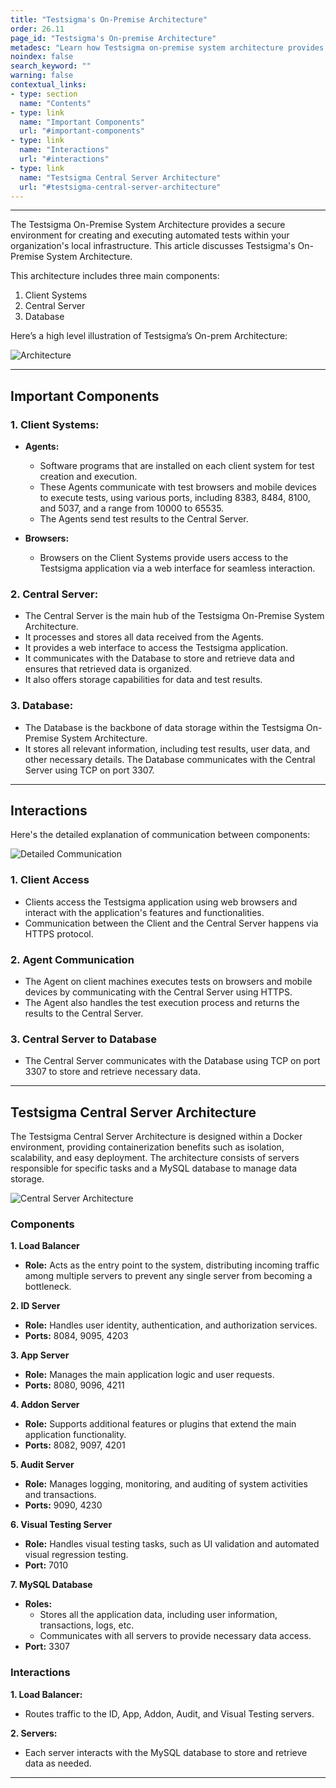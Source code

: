 ```yaml
---
title: "Testsigma's On-Premise Architecture"
order: 26.11
page_id: "Testsigma's On-premise Architecture"
metadesc: "Learn how Testsigma on-premise system architecture provides a secure environment for creating and executing automated tests within your organization's local infrastructure"
noindex: false
search_keyword: ""
warning: false
contextual_links:
- type: section
  name: "Contents"
- type: link
  name: "Important Components"
  url: "#important-components"
- type: link
  name: "Interactions"
  url: "#interactions"
- type: link
  name: "Testsigma Central Server Architecture"
  url: "#testsigma-central-server-architecture"
---
```


---

The Testsigma On-Premise System Architecture provides a secure environment for creating and executing automated tests within your organization's local infrastructure. This article discusses Testsigma's On-Premise System Architecture.

This architecture includes three main components: 
1. Client Systems
2. Central Server
3. Database

Here’s a high level illustration of Testsigma’s On-prem Architecture:

![Architecture](https://s3.amazonaws.com/static-docs.testsigma.com/new_images/projects/applications/tsarchitecture.png)

---

## **Important Components**

### **1. Client Systems:**
- **Agents:**
    - Software programs that are installed on each client system for test creation and execution. 
    - These Agents communicate with test browsers and mobile devices to execute tests, using various ports, including 8383, 8484, 8100, and 5037, and a range from 10000 to 65535. 
    - The Agents send test results to the Central Server.

- **Browsers:**
    - Browsers on the Client Systems provide users access to the Testsigma application via a web interface for seamless interaction.

### **2. Central Server:** 
   - The Central Server is the main hub of the Testsigma On-Premise System Architecture. 
   - It processes and stores all data received from the Agents. 
   - It provides a web interface to access the Testsigma application. 
   - It communicates with the Database to store and retrieve data and ensures that retrieved data is organized. 
   - It also offers storage capabilities for data and test results.
 
### **3. Database:**
   - The Database is the backbone of data storage within the Testsigma On-Premise System Architecture. 
   - It stores all relevant information, including test results, user data, and other necessary details. The Database communicates with the Central Server using TCP on port 3307.

---

## **Interactions**

Here's the detailed explanation of communication between components:

![Detailed Communication](https://s3.amazonaws.com/static-docs.testsigma.com/new_images/projects/applications/DetailedArchitecture.png)

### **1. Client Access**
- Clients access the Testsigma application using web browsers and interact with the application's features and functionalities. 
- Communication between the Client and the Central Server happens via HTTPS protocol. 

### **2. Agent Communication**
- The Agent on client machines executes tests on browsers and mobile devices by communicating with the Central Server using HTTPS. 
- The Agent also handles the test execution process and returns the results to the Central Server. 

### **3. Central Server to Database**
- The Central Server communicates with the Database using TCP on port 3307 to store and retrieve necessary data.

---

## **Testsigma Central Server Architecture**

The Testsigma Central Server Architecture is designed within a Docker environment, providing containerization benefits such as isolation, scalability, and easy deployment. The architecture consists of servers responsible for specific tasks and a MySQL database to manage data storage.
 
![Central Server Architecture](https://s3.amazonaws.com/static-docs.testsigma.com/new_images/projects/applications/CentralServerAchitecture.png)

### **Components**

**1. Load Balancer**
- **Role:** Acts as the entry point to the system, distributing incoming traffic among multiple servers to prevent any single server from becoming a bottleneck.

**2. ID Server**
- **Role:** Handles user identity, authentication, and authorization services.
- **Ports:** 8084, 9095, 4203

**3. App Server**
- **Role:** Manages the main application logic and user requests.
- **Ports:** 8080, 9096, 4211

**4. Addon Server**
- **Role:** Supports additional features or plugins that extend the main application functionality.
- **Ports:** 8082, 9097, 4201

**5. Audit Server**
- **Role:** Manages logging, monitoring, and auditing of system activities and transactions.
- **Ports:** 9090, 4230

**6. Visual Testing Server**
- **Role:** Handles visual testing tasks, such as UI validation and automated visual regression testing.
- **Port:** 7010

**7. MySQL Database**
- **Roles:** 
   - Stores all the application data, including user information, transactions, logs, etc. 
   - Communicates with all servers to provide necessary data access.
- **Port:** 3307


### **Interactions**
**1. Load Balancer:**
- Routes traffic to the ID, App, Addon, Audit, and Visual Testing servers.

**2. Servers:**
- Each server interacts with the MySQL database to store and retrieve data as needed.

---